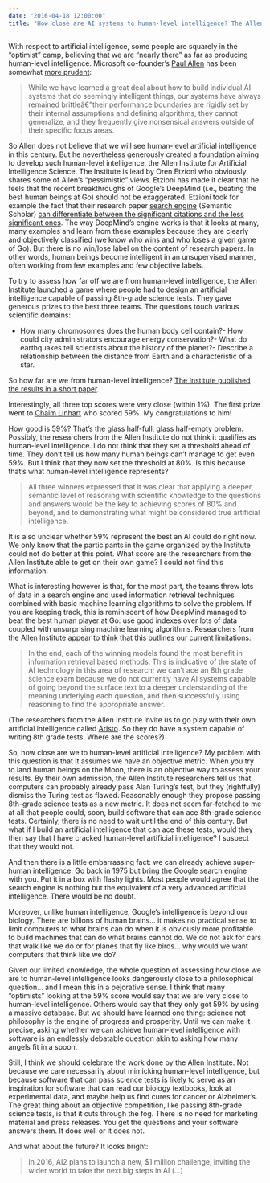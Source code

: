 ```yaml
---
date: "2016-04-18 12:00:00"
title: "How close are AI systems to human-level intelligence? The Allen AI challenge."
---
```




With respect to artificial intelligence, some people are squarely in the &ldquo;optimist&rdquo; camp, believing that we are &ldquo;nearly there&rdquo; as far as producing human-level intelligence. Microsoft co-founder&rsquo;s [Paul Allen](https://en.wikipedia.org/wiki/Paul_Allen) has been somewhat [more prudent](https://www.technologyreview.com/s/425733/paul-allen-the-singularity-isnt-near/):

> While we have learned a great deal about how to build individual AI systems that do seemingly intelligent things, our systems have always remained brittleâ€”their performance boundaries are rigidly set by their internal assumptions and defining algorithms, they cannot generalize, and they frequently give nonsensical answers outside of their specific focus areas.


So Allen does not believe that we will see human-level artificial intelligence in this century. But he nevertheless generously created a foundation aiming to develop such human-level intelligence, the Allen Institute for Artificial Intelligence Science.
The Institute is lead by Oren Etzioni who obviously shares some of Allen&rsquo;s &ldquo;pessimistic&rdquo; views. Etzioni has made it clear that he feels that the recent breakthroughs of Google&rsquo;s DeepMind (i.e., beating the best human beings at Go) should not be exaggerated. Etzioni took for example the fact that their research paper [search engine](https://www.semanticscholar.org/) (Semantic Scholar) [can differentiate between the significant citations and the less significant ones](/lemire/blog/2015/11/05/identifying-influential-citations-it-works-live-today/). The way DeepMind&rsquo;s engine works is that it looks at many, many examples and learn from these examples because they are clearly and objectively classified (we know who wins and who loses a given game of Go). But there is no win/lose label on the content of research papers. In other words, human beings become intelligent in an unsupervised manner, often working from few examples and few objective labels.

To try to assess how far off we are from human-level intelligence, the Allen Institute launched a game where people had to design an artificial intelligence capable of passing 8th-grade science tests. They gave generous prizes to the best three teams. The questions touch various scientific domains:

- How many chromosomes does the human body cell contain?- How could city administrators encourage energy conservation?- What do earthquakes tell scientists about the history of the planet?- Describe a relationship between the distance from Earth and a characteristic of a star.

So how far are we from human-level intelligence? [The Institute published the results in a short paper](http://arxiv.org/pdf/1604.04315v1.pdf).

Interestingly, all three top scores were very close (within 1%). The first prize went to [Chaim Linhart](http://www.cs.tau.ac.il/research/chaim.linhart/) who scored 59%. My congratulations to him!

How good is 59%? That&rsquo;s the glass half-full, glass half-empty problem. Possibly, the researchers from the Allen Institute do not think it qualifies as human-level intelligence. I do not think that they set a threshold ahead of time. They don&rsquo;t tell us how many human beings can&rsquo;t manage to get even 59%. But I think that they now set the threshold at 80%. Is this because that&rsquo;s what human-level intelligence represents?

> All three winners expressed that it was clear that applying a deeper, semantic level of reasoning with scientific knowledge to the questions and answers would be the key to achieving scores of 80% and beyond, and to demonstrating what might be considered true artificial intelligence.



It is also unclear whether 59% represent the best an AI could do right now. We only know that the participants in the game organized by the Institute could not do better at this point. What score are the researchers from the Allen Institute able to get on their own game? I could not find this information.

What is interesting however is that, for the most part, the teams threw lots of data in a search engine and used information retrieval techniques combined with basic machine learning algorithms to solve the problem. If you are keeping track, this is reminiscent of how DeepMind managed to beat the best human player at Go: use good indexes over lots of data coupled with unsurprising machine learning algorithms. Researchers from the Allen Institute appear to think that this outlines our current limitations:

> In the end, each of the winning models found the most benefit in information retrieval based methods. This is indicative of the state of AI technology in this area of research; we can&rsquo;t ace an 8th grade science exam because we do not currently have AI systems capable of going beyond the surface text to a deeper understanding of the meaning underlying each question, and then successfully using reasoning to find the appropriate answer.

(The researchers from the Allen Institute invite us to go play with their own artificial intelligence called [Aristo](http://aristo-demo.allenai.org/). So they do have a system capable of writing 8th grade tests. Where are the scores?)

So, how close are we to human-level artificial intelligence? My problem with this question is that it assumes we have an objective metric. When you try to land human beings on the Moon, there is an objective way to assess your results. By their own admission, the Allen Institute researchers tell us that computers can probably already pass Alan Turing&rsquo;s test, but they (rightfully) dismiss the Turing test as flawed. Reasonably enough they propose passing 8th-grade science tests as a new metric. It does not seem far-fetched to me at all that people could, soon, build software that can ace 8th-grade science tests. Certainly, there is no need to wait until the end of this century. But what if I build an artificial intelligence that can ace these tests, would they then say that I have cracked human-level artificial intelligence? I suspect that they would not.

And then there is a little embarrassing fact: we can already achieve super-human intelligence. Go back in 1975 but bring the Google search engine with you. Put it in a box with flashy lights. Most people would agree that the search engine is nothing but the equivalent of a very advanced artificial intelligence. There would be no doubt.

Moreover, unlike human intelligence, Google&rsquo;s intelligence is beyond our biology. There are billions of human brains&hellip; it makes no practical sense to limit computers to what brains can do when it is obviously more profitable to build machines that can do what brains cannot do. We do not ask for cars that walk like we do or for planes that fly like birds&hellip; why would we want computers that think like we do?

Given our limited knowledge, the whole question of assessing how close we are to human-level intelligence looks dangerously close to a philosophical question&hellip; and I mean this in a pejorative sense. I think that many &ldquo;optimists&rdquo; looking at the 59% score would say that we are very close to human-level intelligence. Others would say that they only got 59% by using a massive database. But we should have learned one thing: science not philosophy is the engine of progress and prosperity. Until we can make it precise, asking whether we can achieve human-level intelligence with software is an endlessly debatable question akin to asking how many angels fit in a spoon.

Still, I think we should celebrate the work done by the Allen Institute. Not because we care necessarily about mimicking human-level intelligence, but because software that can pass science tests is likely to serve as an inspiration for software that can read our biology textbooks, look at experimental data, and maybe help us find cures for cancer or Alzheimer&rsquo;s. The great thing about an objective competition, like passing 8th-grade science tests, is that it cuts through the fog. There is no need for marketing material and press releases. You get the questions and your software answers them. It does well or it does not.

And what about the future? It looks bright:

> In 2016, AI2 plans to launch a new, $1 million challenge, inviting the wider world to take the next big steps in AI (&hellip;)


